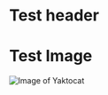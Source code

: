 # <h1> Test header


# <h1> Test Image
![Image of Yaktocat](https://octodex.github.com/images/yaktocat.png)
